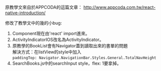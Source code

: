 原教學文來自於APPCODA的這篇文章：
http://www.appcoda.com.tw/react-native-introduction/   

修改了教學文中的幾的小bug:   

1. Component現在由'react' import進來。
2. ActivityIndicatorIOS改名為ActivityIndicator。
3. 原教學的BookList會有Navigator蓋到讀取出來的書單的問題   
	解決方式：在listView的style中加入   
	`paddingTop: Navigator.NavigationBar.Styles.General.TotalNavHeight`
4. SearchBooks.js中的searchInput style，flex: 1要拿掉。
